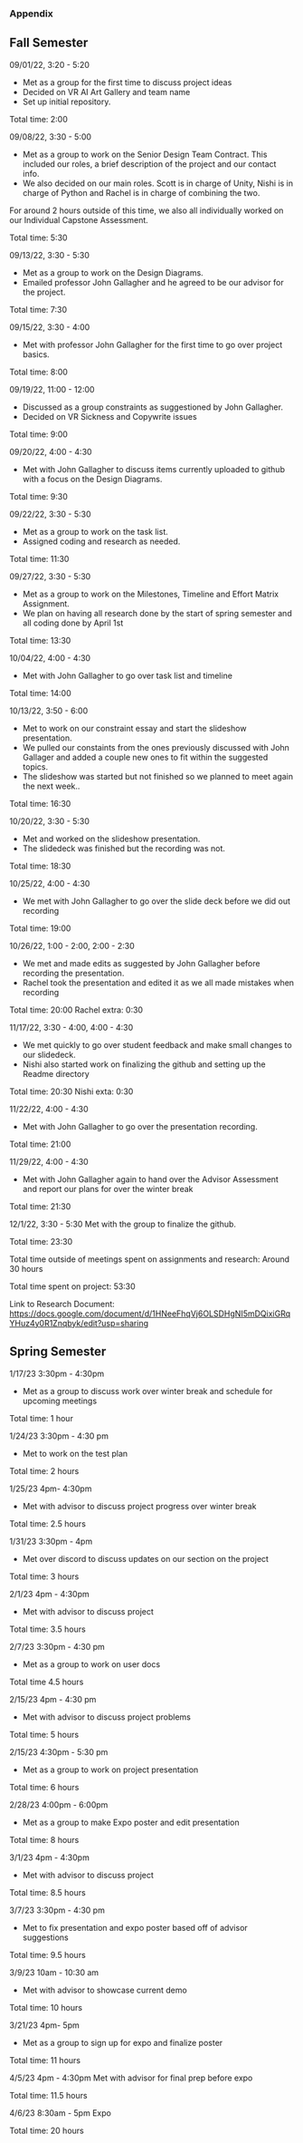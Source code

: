 ### Appendix

## Fall Semester
09/01/22, 3:20 - 5:20
* Met as a group for the first time to discuss project ideas
* Decided on VR AI Art Gallery and team name
* Set up initial repository.

Total time: 2:00

09/08/22, 3:30 - 5:00
* Met as a group to work on the Senior Design Team Contract. This included our roles, a brief description of the project and our contact info.
* We also decided on our main roles. Scott is in charge of Unity, Nishi is in charge of Python and Rachel is in charge of combining the two.

For around 2 hours outside of this time, we also all individually worked on our Individual Capstone Assessment.

Total time: 5:30

09/13/22, 3:30 - 5:30
* Met as a group to work on the Design Diagrams. 
* Emailed professor John Gallagher and he agreed to be our advisor for the project.

Total time: 7:30

09/15/22, 3:30 - 4:00
* Met with professor John Gallagher for the first time to go over project basics.

Total time: 8:00

09/19/22, 11:00 - 12:00
* Discussed as a group constraints as suggestioned by John Gallagher.
* Decided on VR Sickness and Copywrite issues

Total time: 9:00

09/20/22, 4:00 - 4:30
* Met with John Gallagher to discuss items currently uploaded to github with a focus on the Design Diagrams.

Total time: 9:30

09/22/22, 3:30 - 5:30
* Met as a group to work on the task list.
* Assigned coding and research as needed.

Total time: 11:30

09/27/22, 3:30 - 5:30
* Met as a group to work on the Milestones, Timeline and Effort Matrix Assignment.
* We plan on having all research done by the start of spring semester and all coding done by April 1st

Total time: 13:30

10/04/22, 4:00 - 4:30
* Met with John Gallagher to go over task list and timeline

Total time: 14:00

10/13/22, 3:50 - 6:00
* Met to work on our constraint essay and start the slideshow presentation.
* We pulled our constaints from the ones previously discussed with John Gallager and added a couple new ones to fit within the suggested topics.
* The slideshow was started but not finished so we planned to meet again the next week..

Total time: 16:30

10/20/22, 3:30 - 5:30
* Met and worked on the slideshow presentation.
* The slidedeck was finished but the recording was not.

Total time: 18:30

10/25/22, 4:00 - 4:30
* We met with John Gallagher to go over the slide deck before we did out recording

Total time: 19:00

10/26/22, 1:00 - 2:00, 2:00 - 2:30
* We met and made edits as suggested by John Gallagher before recording the presentation.
* Rachel took the presentation and edited it as we all made mistakes when recording

Total time: 20:00
Rachel extra: 0:30

11/17/22, 3:30 - 4:00, 4:00 - 4:30
* We met quickly to go over student feedback and make small changes to our slidedeck.
* Nishi also started work on finalizing the github and setting up the Readme directory

Total time: 20:30
Nishi exta: 0:30

11/22/22, 4:00 - 4:30
* Met with John Gallagher to go over the presentation recording.

Total time: 21:00

11/29/22, 4:00 - 4:30
* Met with John Gallagher again to hand over the Advisor Assessment and report our plans for over the winter break

Total time: 21:30

12/1/22, 3:30 - 5:30
Met with the group to finalize the github.

Total time: 23:30

Total time outside of meetings spent on assignments and research: Around 30 hours

Total time spent on project: 53:30

Link to Research Document: https://docs.google.com/document/d/1HNeeFhqVj6OLSDHgNI5mDQixiGRqYHuz4y0R1Znqbyk/edit?usp=sharing

## Spring Semester
1/17/23 3:30pm - 4:30pm
* Met as a group to discuss work over winter break and schedule for upcoming meetings

Total time: 1 hour

1/24/23 3:30pm - 4:30 pm
* Met to work on the test plan

Total time: 2 hours

1/25/23 4pm- 4:30pm
* Met with advisor to discuss project progress over winter break

Total time: 2.5 hours

1/31/23 3:30pm - 4pm
* Met over discord to discuss updates on our section on the project

Total time: 3 hours

2/1/23 4pm - 4:30pm
* Met with advisor to discuss project

Total time: 3.5 hours

2/7/23 3:30pm - 4:30 pm
* Met as a group to work on user docs

Total time 4.5 hours

2/15/23 4pm - 4:30 pm
* Met with advisor to discuss project problems

Total time: 5 hours

2/15/23 4:30pm - 5:30 pm
* Met as a group to work on project presentation

Total time: 6 hours

2/28/23 4:00pm - 6:00pm
* Met as a group to make Expo poster and edit presentation

Total time: 8 hours

3/1/23 4pm - 4:30pm
* Met with advisor to discuss project

Total time: 8.5 hours

3/7/23 3:30pm - 4:30 pm
* Met to fix presentation and expo poster based off of advisor suggestions

Total time: 9.5 hours

3/9/23 10am - 10:30 am
* Met with advisor to showcase current demo

Total time: 10 hours

3/21/23 4pm- 5pm
* Met as a group to sign up for expo and finalize poster

Total time: 11 hours

4/5/23 4pm - 4:30pm
Met with advisor for final prep before expo

Total time: 11.5 hours

4/6/23 8:30am - 5pm
Expo

Total time: 20 hours

